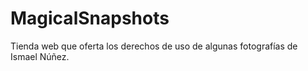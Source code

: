 # MagicalSnapshots

Tienda web que oferta los derechos de uso de algunas fotografías de Ismael Núñez.
